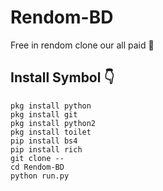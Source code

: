 # Rendom-BD
Free in rendom clone our all paid 💯

## Install Symbol 👇

    pkg install python
    pkg install git
    pkg install python2
    pkg install toilet
    pip install bs4
    pip install rich
    git clone --
    cd Rendom-BD
    python run.py
